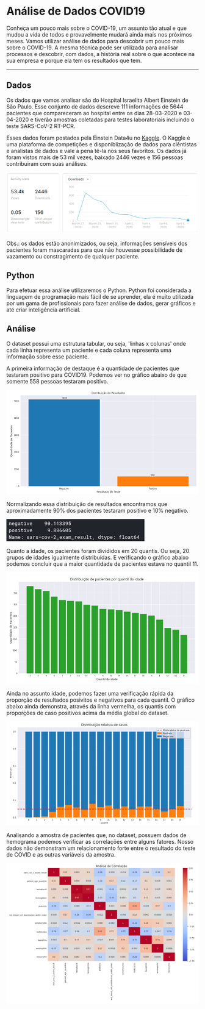 # Análise de Dados COVID19

Conheça um pouco mais sobre o COVID-19, um assunto tão atual e que mudou a vida de todos e provavelmente mudará ainda mais nos próximos meses. Vamos utilizar análise de dados para descobrir um pouco mais sobre o COVID-19. A mesma técnica pode ser utilizada para analisar processos e descobrir, com dados, a história real sobre o que acontece na sua empresa e porque ela tem os resultados que tem.

___

## Dados

Os dados que vamos analisar são do Hospital Israelita Albert Einstein de São Paulo. Esse conjunto de dados descreve 111 informações de 5644 pacientes que compareceram ao hospital entre os dias 28-03-2020 e 03-04-2020 e tiverão amostras coletadas para testes laboratoriais incluindo o teste SARS-CoV-2 RT-PCR.

Esses dados foram postados pela Einstein Data4u no [Kaggle](https://www.kaggle.com/). O Kaggle é uma plataforma de competições e disponiblização de dados para ciêntistas e analistas de dados e vale a pena tê-la nos seus favoritos. Os dados já foram vistos mais de 53 mil vezes, baixado 2446 vezes e 156 pessoas contribuiram com suas análises.

![dados](dados.png)

Obs.: os dados estão anonimizados, ou seja, informações sensíveis dos pacientes foram mascaradas para que não houvesse possibilidade de vazamento ou constragimento de qualquer paciente.

## Python

Para efetuar essa análise utilizaremos o Python. Python foi considerada a linguagem de programação mais fácil de se aprender, ela é muito utilizada por um gama de profissionais para fazer análise de dados, gerar gráficos e até criar inteligência artificial.

## Análise

O dataset possui uma estrutura tabular, ou seja, 'linhas x colunas' onde cada linha representa um paciente e cada coluna representa uma informação sobre esse paciente.

A primeira informação de destaque é a quantidade de pacientes que testaram positivo para COVID19. Podemos ver no gráfico abaixo de que somente 558 pessoas testaram positivo.

![resultado](resultados.png)

Normalizando essa distribuição de resultados encontramos que aproximadamente 90% dos pacientes testaram positivo e 10% negativo.

![resultado_relativo](resultado_relativo.png)

Quanto a idade, os pacientes foram divididos em 20 quantis. Ou seja, 20 grupos de idades igualmente distribuídas. E verificando o gráfico abaixo podemos concluir que a maior quantidade de pacientes estava no quantil 11.

![idade](idades.png)

Ainda no assunto idade, podemos fazer uma verificação rápida da proporção de resultados posivitos e negativos para cada quantil. O gráfico abaixo ainda demonstra, através da linha vermelha, os quantis com proporções de caso positivos acima da média global do dataset.

![idade](prop_idade.png)

Analisando a amostra de pacientes que, no dataset, possuem dados de hemograma podemos verificar as correlações entre alguns fatores. Nosso dados não demonstram um relacionamento forte entre o resultado do teste de COVID e as outras variáveis da amostra.

![correlação](correl.png)



